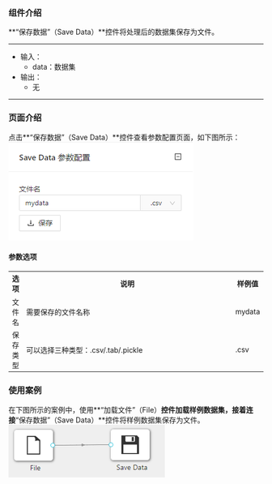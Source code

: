 ### 组件介绍
**“保存数据”（Save Data）**控件将处理后的数据集保存为文件。

<hr/>

- 输入：
  - data：数据集
- 输出：
  - 无

<hr/>


### 页面介绍
点击**“保存数据”（Save Data）**控件查看参数配置页面，如下图所示：  
[ ![](/img/aistudio/io/save-data/param.png) ](/img/aistudio/io/save-data/param.png)

#### 参数选项
<table>
  <tr>
    <th>选项</th>
    <th width="650">说明</th>
    <th>样例值</th>
  </tr>
  <tr>
      <td>文件名</td> 
      <td>
      需要保存的文件名称
      </td> 
      <td>mydata</td>
  </tr>
  <tr>
      <td>保存类型</td>    
      <td>
      可以选择三种类型：.csv/.tab/.pickle
      </td> 
      <td>.csv</td>
  </tr>
</table>

### 使用案例
在下图所示的案例中，使用**“加载文件”（File）**控件加载样例数据集，接着连接**“保存数据”（Save Data）**控件将样例数据集保存为文件。  
[ ![](/img/aistudio/io/save-data/workflow.png) ](/img/aistudio/io/save-data/workflow.png)
